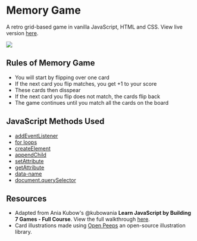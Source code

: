 # Memory Game

A retro grid-based game in vanilla JavaScript, HTML and CSS. View live version [here](https://robertalanis.github.io/memory-game/).

![](images/preview.gif)

## Rules of Memory Game
- You will start by flipping over one card
- If the next card you flip matches, you get +1 to your score
- These cards then disspear
- If the next card you flip does not match, the cards flip back
- The game continues until you match all the cards on the board

## JavaScript Methods Used
- [addEventListener](https://www.w3schools.com/jsref/met_document_addeventlistener.asp)
- [for loops](https://www.w3schools.com/js/js_loop_for.asp)
- [createElement](https://www.w3schools.com/jsref/met_document_createelement.asp)
- [appendChild](https://www.w3schools.com/jsref/met_node_appendchild.asp)
- [setAttribute](https://www.w3schools.com/jsref/met_element_setattribute.asp)
- [getAttribute](https://www.w3schools.com/jsref/met_element_getattribute.asp)
- [data-name](https://www.w3schools.com/tags/att_global_data.asp)
- [document.querySelector](https://www.w3schools.com/jsref/met_document_queryselector.asp)

## Resources
- Adapted from Ania Kubow's @kubowania **Learn JavaScript by Building 7 Games - Full Course**. View the full walkthrough [here](https://www.youtube.com/channel/UC5DNytAJ6_FISueUfzZCVsw).
- Card illustrations made using [Open Peeps](https://www.openpeeps.com/?ref=lapaninja) an open-source illustration library.
